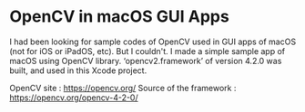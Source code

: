 # OpenCV in macOS GUI Apps
I had been looking for sample codes of OpenCV used in GUI apps of macOS (not for iOS or iPadOS, etc).
But I couldn't.
I made a simple sample app of macOS using OpenCV library. ‘opencv2.framework’ of version 4.2.0 was built, and used in this Xcode project.

OpenCV site : https://opencv.org/
Source of the framework : https://opencv.org/opencv-4-2-0/
